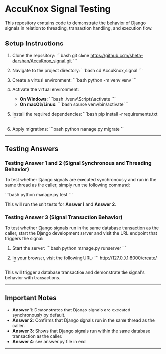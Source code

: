 
# AccuKnox Signal Testing

This repository contains code to demonstrate the behavior of Django signals in relation to threading, transaction handling, and execution flow.

## Setup Instructions

1. Clone the repository:
   \`\`\`bash
   git clone https://github.com/sheta-darshan/AccuKnox_signal.git
   \`\`\`

2. Navigate to the project directory:
   \`\`\`bash
   cd AccuKnox_signal
   \`\`\`

3. Create a virtual environment:
   \`\`\`bash
   python -m venv venv
   \`\`\`

4. Activate the virtual environment:

   - **On Windows**:
     \`\`\`bash
     .\venv\Scripts\activate
     \`\`\`
   - **On macOS/Linux**:
     \`\`\`bash
     source venv/bin/activate
     \`\`\`

5. Install the required dependencies:
   \`\`\`bash
   pip install -r requirements.txt
   \`\`\`

6. Apply migrations:
   \`\`\`bash
   python manage.py migrate
   \`\`\`

---

## Testing Answers

### **Testing Answer 1 and 2 (Signal Synchronous and Threading Behavior)**

To test whether Django signals are executed synchronously and run in the same thread as the caller, simply run the following command:

\`\`\`bash
python manage.py test
\`\`\`

This will run the unit tests for **Answer 1** and **Answer 2**.

### **Testing Answer 3 (Signal Transaction Behavior)**

To test whether Django signals run in the same database transaction as the caller, start the Django development server and visit the URL endpoint that triggers the signal:

1. Start the server:
   \`\`\`bash
   python manage.py runserver
   \`\`\`

2. In your browser, visit the following URL:
   \`\`\`
   http://127.0.0.1:8000/create/
   \`\`\`

This will trigger a database transaction and demonstrate the signal's behavior with transactions.

---

## Important Notes

- **Answer 1**: Demonstrates that Django signals are executed synchronously by default.
- **Answer 2**: Confirms that Django signals run in the same thread as the caller.
- **Answer 3**: Shows that Django signals run within the same database transaction as the caller.
- **Answer 4**: see answer.py file in end

---
